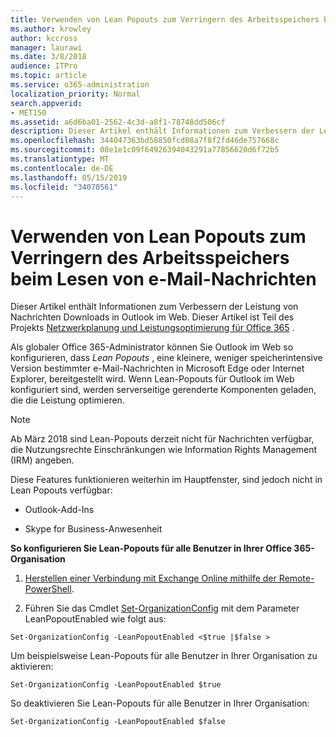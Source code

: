 ```yaml
---
title: Verwenden von Lean Popouts zum Verringern des Arbeitsspeichers beim Lesen von e-Mail-Nachrichten
ms.author: krowley
author: kccross
manager: laurawi
ms.date: 3/8/2018
audience: ITPro
ms.topic: article
ms.service: o365-administration
localization_priority: Normal
search.appverid:
- MET150
ms.assetid: a6d6ba01-2562-4c3d-a8f1-78748dd506cf
description: Dieser Artikel enthält Informationen zum Verbessern der Leistung von Nachrichten Downloads in Outlook im Web.
ms.openlocfilehash: 344047363bd58850fcd08a7f8f2fd46de757668c
ms.sourcegitcommit: 08e1e1c09f64926394043291a77856620d6f72b5
ms.translationtype: MT
ms.contentlocale: de-DE
ms.lasthandoff: 05/15/2019
ms.locfileid: "34070561"
---
```

# <a name="use-lean-popouts-to-reduce-memory-used-when-reading-mail-messages"></a>Verwenden von Lean Popouts zum Verringern des Arbeitsspeichers beim Lesen von e-Mail-Nachrichten

Dieser Artikel enthält Informationen zum Verbessern der Leistung von Nachrichten Downloads in Outlook im Web. Dieser Artikel ist Teil des Projekts [Netzwerkplanung und Leistungsoptimierung für Office 365](https://aka.ms/tune) .
   
Als globaler Office 365-Administrator können Sie Outlook im Web so konfigurieren, dass *Lean Popouts* , eine kleinere, weniger speicherintensive Version bestimmter e-Mail-Nachrichten in Microsoft Edge oder Internet Explorer, bereitgestellt wird. Wenn Lean-Popouts für Outlook im Web konfiguriert sind, werden serverseitige gerenderte Komponenten geladen, die die Leistung optimieren. 
  
> [!NOTE]
> Ab März 2018 sind Lean-Popouts derzeit nicht für Nachrichten verfügbar, die Nutzungsrechte Einschränkungen wie Information Rights Management (IRM) angeben. 
  
Diese Features funktionieren weiterhin im Hauptfenster, sind jedoch nicht in Lean Popouts verfügbar:
  
- Outlook-Add-Ins
    
- Skype for Business-Anwesenheit
    
 **So konfigurieren Sie Lean-Popouts für alle Benutzer in Ihrer Office 365-Organisation**
  
1. [Herstellen einer Verbindung mit Exchange Online mithilfe der Remote-PowerShell](http://technet.microsoft.com/library/jj984289%28v=exchg.150%29.aspx ).
    
2. Führen Sie das Cmdlet [Set-OrganizationConfig](https://technet.microsoft.com/library/aa997443%28v=exchg.160%29.aspx) mit dem Parameter LeanPopoutEnabled wie folgt aus: 
    
  ```
  Set-OrganizationConfig -LeanPopoutEnabled <$true |$false >
  ```

  Um beispielsweise Lean-Popouts für alle Benutzer in Ihrer Organisation zu aktivieren:
    
  ```
  Set-OrganizationConfig -LeanPopoutEnabled $true
  ```

  So deaktivieren Sie Lean-Popouts für alle Benutzer in Ihrer Organisation:
    
  ```
  Set-OrganizationConfig -LeanPopoutEnabled $false
  ```


